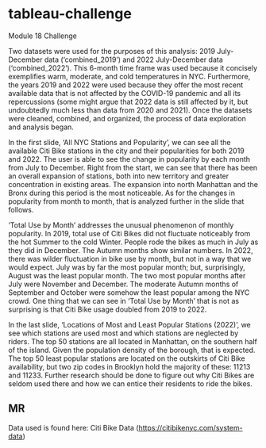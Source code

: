 # tableau-challenge
Module 18 Challenge

Two datasets were used for the purposes of this analysis: 2019 July-December data (‘combined_2019’) and 2022 July-December data (‘combined_2022’). This 6-month time frame was used because it concisely exemplifies warm, moderate, and cold temperatures in NYC. Furthermore, the years 2019 and 2022 were used because they offer the most recent available data that is not affected by the COVID-19 pandemic and all its repercussions (some might argue that 2022 data is still affected by it, but undoubtedly much less than data from 2020 and 2021). Once the datasets were cleaned, combined, and organized, the process of data exploration and analysis began.

In the first slide, ‘All NYC Stations and Popularity’, we can see all the available Citi Bike stations in the city and their popularities for both 2019 and 2022. The user is able to see the change in popularity by each month from July to December. Right from the start, we can see that there has been an overall expansion of stations, both into new territory and greater concentration in existing areas. The expansion into north Manhattan and the Bronx during this period is the most noticeable. As for the changes in popularity from month to month, that is analyzed further in the slide that follows.

‘Total Use by Month’ addresses the unusual phenomenon of monthly popularity. In 2019, total use of Citi Bikes did not fluctuate noticeably from the hot Summer to the cold Winter. People rode the bikes as much in July as they did in December. The Autumn months show similar numbers. In 2022, there was wilder fluctuation in bike use by month, but not in a way that we would expect. July was by far the most popular month; but, surprisingly, August was the least popular month. The two most popular months after July were November and December. The moderate Autumn months of September and October were somehow the least popular among the NYC crowd. One thing that we can see in ‘Total Use by Month’ that is not as surprising is that Citi Bike usage doubled from 2019 to 2022.

In the last slide, ‘Locations of Most and Least Popular Stations (2022)’, we see which stations are used most and which stations are neglected by riders. The top 50 stations are all located in Manhattan, on the southern half of the island. Given the population density of the borough, that is expected. The top 50 least popular stations are located on the outskirts of Citi Bike availability, but two zip codes in Brooklyn hold the majority of these: 11213 and 11233. Further research should be done to figure out why Citi Bikes are seldom used there and how we can entice their residents to ride the bikes.


MR
--
Data used is found here: Citi Bike Data (https://citibikenyc.com/system-data)
